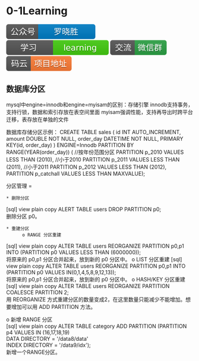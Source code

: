# 0-1Learning

![alt text](../../static/common/svg/luoxiaosheng.svg "公众号")
![alt text](../../static/common/svg/luoxiaosheng_learning.svg "学习")
![alt text](../../static/common/svg/luoxiaosheng_wechat.svg "微信")
![alt text](../../static/common/svg/luoxiaosheng_gitee.svg "码云")

## 数据库分区

mysql中engine=innodb和engine=myisam的区别：存储引擎
innodb支持事务，支持行锁，数据和索引存放在表空间里面
myisam强调性能，支持再导出时跨平台迁移，表存放在单独的文件


数据库存储分区示例：
CREATE TABLE sales (
    id INT AUTO_INCREMENT,
    amount DOUBLE NOT NULL,
    order_day DATETIME NOT NULL,
    PRIMARY KEY(id, order_day)
) ENGINE=Innodb 
PARTITION BY RANGE(YEAR(order_day)) (	//按年份范围分区
    PARTITION p_2010 VALUES LESS THAN (2010),	//小于2010
    PARTITION p_2011 VALUES LESS THAN (2011),	//小于2011
    PARTITION p_2012 VALUES LESS THAN (2012),
PARTITION p_catchall VALUES LESS THAN MAXVALUE);



分区管理 =

    * 删除分区  
[sql] view plain copy
ALERT TABLE users DROP PARTITION p0;  
      删除分区 p0。

    * 重建分区
          o RANGE 分区重建
[sql] view plain copy
ALTER TABLE users REORGANIZE PARTITION p0,p1 INTO (PARTITION p0 VALUES LESS THAN (6000000));  
            将原来的 p0,p1 分区合并起来，放到新的 p0 分区中。
          o LIST 分区重建
[sql] view plain copy
ALTER TABLE users REORGANIZE PARTITION p0,p1 INTO (PARTITION p0 VALUES IN(0,1,4,5,8,9,12,13));  
            将原来的 p0,p1 分区合并起来，放到新的 p0 分区中。
          o HASH/KEY 分区重建
[sql] view plain copy
ALTER TABLE users REORGANIZE PARTITION COALESCE PARTITION 2;  
            用 REORGANIZE 方式重建分区的数量变成2，在这里数量只能减少不能增加。想要增加可以用 ADD PARTITION 方法。

   o 新增 RANGE 分区   
[sql] view plain copy
ALTER TABLE category ADD PARTITION (PARTITION p4 VALUES IN (16,17,18,19)  
           DATA DIRECTORY = '/data8/data'  
           INDEX DIRECTORY = '/data9/idx');  
            新增一个RANGE分区。
